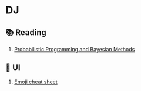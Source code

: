 # DJ
## :books: Reading
1. [Probabilistic Programming and Bayesian Methods](https://github.com/CamDavidsonPilon/Probabilistic-Programming-and-Bayesian-Methods-for-Hackers)

## :art: UI
1. [Emoji cheat sheet](http://www.emoji-cheat-sheet.com/)

